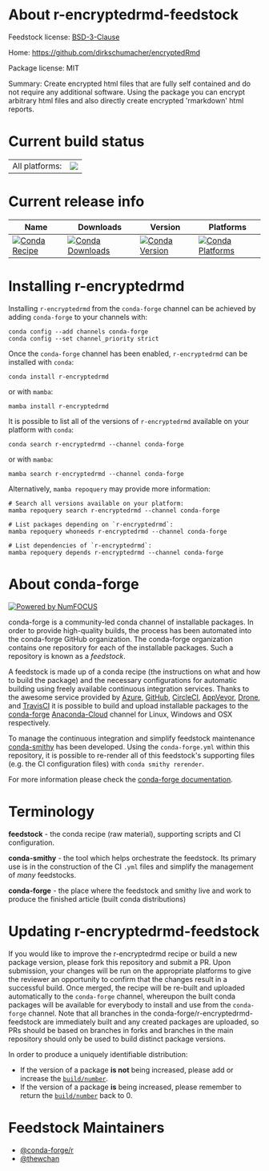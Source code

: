 About r-encryptedrmd-feedstock
==============================

Feedstock license: [BSD-3-Clause](https://github.com/conda-forge/r-encryptedrmd-feedstock/blob/main/LICENSE.txt)

Home: https://github.com/dirkschumacher/encryptedRmd

Package license: MIT

Summary: Create encrypted html files that are fully self contained and do not require any additional software. Using the package you can encrypt arbitrary html files and also directly create encrypted 'rmarkdown' html reports.

Current build status
====================


<table><tr><td>All platforms:</td>
    <td>
      <a href="https://dev.azure.com/conda-forge/feedstock-builds/_build/latest?definitionId=17728&branchName=main">
        <img src="https://dev.azure.com/conda-forge/feedstock-builds/_apis/build/status/r-encryptedrmd-feedstock?branchName=main">
      </a>
    </td>
  </tr>
</table>

Current release info
====================

| Name | Downloads | Version | Platforms |
| --- | --- | --- | --- |
| [![Conda Recipe](https://img.shields.io/badge/recipe-r--encryptedrmd-green.svg)](https://anaconda.org/conda-forge/r-encryptedrmd) | [![Conda Downloads](https://img.shields.io/conda/dn/conda-forge/r-encryptedrmd.svg)](https://anaconda.org/conda-forge/r-encryptedrmd) | [![Conda Version](https://img.shields.io/conda/vn/conda-forge/r-encryptedrmd.svg)](https://anaconda.org/conda-forge/r-encryptedrmd) | [![Conda Platforms](https://img.shields.io/conda/pn/conda-forge/r-encryptedrmd.svg)](https://anaconda.org/conda-forge/r-encryptedrmd) |

Installing r-encryptedrmd
=========================

Installing `r-encryptedrmd` from the `conda-forge` channel can be achieved by adding `conda-forge` to your channels with:

```
conda config --add channels conda-forge
conda config --set channel_priority strict
```

Once the `conda-forge` channel has been enabled, `r-encryptedrmd` can be installed with `conda`:

```
conda install r-encryptedrmd
```

or with `mamba`:

```
mamba install r-encryptedrmd
```

It is possible to list all of the versions of `r-encryptedrmd` available on your platform with `conda`:

```
conda search r-encryptedrmd --channel conda-forge
```

or with `mamba`:

```
mamba search r-encryptedrmd --channel conda-forge
```

Alternatively, `mamba repoquery` may provide more information:

```
# Search all versions available on your platform:
mamba repoquery search r-encryptedrmd --channel conda-forge

# List packages depending on `r-encryptedrmd`:
mamba repoquery whoneeds r-encryptedrmd --channel conda-forge

# List dependencies of `r-encryptedrmd`:
mamba repoquery depends r-encryptedrmd --channel conda-forge
```


About conda-forge
=================

[![Powered by
NumFOCUS](https://img.shields.io/badge/powered%20by-NumFOCUS-orange.svg?style=flat&colorA=E1523D&colorB=007D8A)](https://numfocus.org)

conda-forge is a community-led conda channel of installable packages.
In order to provide high-quality builds, the process has been automated into the
conda-forge GitHub organization. The conda-forge organization contains one repository
for each of the installable packages. Such a repository is known as a *feedstock*.

A feedstock is made up of a conda recipe (the instructions on what and how to build
the package) and the necessary configurations for automatic building using freely
available continuous integration services. Thanks to the awesome service provided by
[Azure](https://azure.microsoft.com/en-us/services/devops/), [GitHub](https://github.com/),
[CircleCI](https://circleci.com/), [AppVeyor](https://www.appveyor.com/),
[Drone](https://cloud.drone.io/welcome), and [TravisCI](https://travis-ci.com/)
it is possible to build and upload installable packages to the
[conda-forge](https://anaconda.org/conda-forge) [Anaconda-Cloud](https://anaconda.org/)
channel for Linux, Windows and OSX respectively.

To manage the continuous integration and simplify feedstock maintenance
[conda-smithy](https://github.com/conda-forge/conda-smithy) has been developed.
Using the ``conda-forge.yml`` within this repository, it is possible to re-render all of
this feedstock's supporting files (e.g. the CI configuration files) with ``conda smithy rerender``.

For more information please check the [conda-forge documentation](https://conda-forge.org/docs/).

Terminology
===========

**feedstock** - the conda recipe (raw material), supporting scripts and CI configuration.

**conda-smithy** - the tool which helps orchestrate the feedstock.
                   Its primary use is in the construction of the CI ``.yml`` files
                   and simplify the management of *many* feedstocks.

**conda-forge** - the place where the feedstock and smithy live and work to
                  produce the finished article (built conda distributions)


Updating r-encryptedrmd-feedstock
=================================

If you would like to improve the r-encryptedrmd recipe or build a new
package version, please fork this repository and submit a PR. Upon submission,
your changes will be run on the appropriate platforms to give the reviewer an
opportunity to confirm that the changes result in a successful build. Once
merged, the recipe will be re-built and uploaded automatically to the
`conda-forge` channel, whereupon the built conda packages will be available for
everybody to install and use from the `conda-forge` channel.
Note that all branches in the conda-forge/r-encryptedrmd-feedstock are
immediately built and any created packages are uploaded, so PRs should be based
on branches in forks and branches in the main repository should only be used to
build distinct package versions.

In order to produce a uniquely identifiable distribution:
 * If the version of a package **is not** being increased, please add or increase
   the [``build/number``](https://docs.conda.io/projects/conda-build/en/latest/resources/define-metadata.html#build-number-and-string).
 * If the version of a package **is** being increased, please remember to return
   the [``build/number``](https://docs.conda.io/projects/conda-build/en/latest/resources/define-metadata.html#build-number-and-string)
   back to 0.

Feedstock Maintainers
=====================

* [@conda-forge/r](https://github.com/conda-forge/r/)
* [@thewchan](https://github.com/thewchan/)

